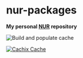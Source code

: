# nur-packages

**My personal [NUR](https://github.com/nix-community/NUR) repository**

![Build and populate cache](https://github.com/NNBnh/nur/workflows/Build%20and%20populate%20cache/badge.svg)

[![Cachix Cache](https://img.shields.io/badge/cachix-nnb-blue.svg)](https://nnb.cachix.org)
